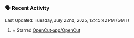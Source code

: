 ### 🗣 Recent Activity

<!--RECENT_ACTIVITY:last_update-->
Last Updated: Tuesday, July 22nd, 2025, 12:45:42 PM (GMT)
<!--RECENT_ACTIVITY:last_update_end-->
<!--RECENT_ACTIVITY:start-->
1. ⭐ Starred [OpenCut-app/OpenCut](https://github.com/OpenCut-app/OpenCut)<br>
<!--RECENT_ACTIVITY:end-->
